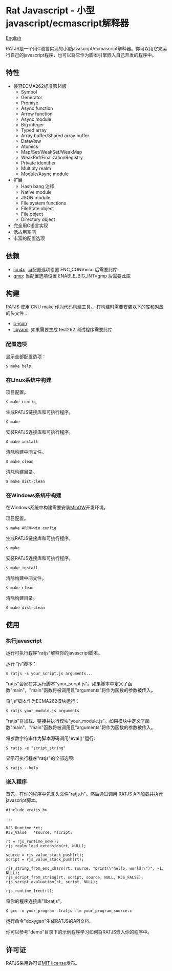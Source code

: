 # Rat Javascript - 小型javascript/ecmascript解释器

[English](README.md)

RATJS是一个用C语言实现的小型javascript/ecmascript解释器。你可以用它来运行自己的javascript程序，也可以将它作为脚本引擎嵌入自己开发的程序中。

## 特性

* 兼容ECMA262标准第14版
	+ Symbol
	+ Generator
	+ Promise
	+ Async function
	+ Arrow function
	+ Async module
	+ Big integer
	+ Typed array
	+ Array buffer/Shared array buffer
	+ DataView
	+ Atomics
	+ Map/Set/WeakSet/WeakMap
	+ WeakRef/FinalizationRegistry
	+ Private identifier
	+ Multiply realm
	+ Module/Async module
* 扩展
	+ Hash bang 注释
	+ Native module
	+ JSON module
	+ File system functions
	+ FileState object
	+ File object
	+ Directory object
* 完全用C语言实现
* 低占用空间
* 丰富的配置选项

## 依赖

* [icu4c](http://icu-project.org/download/latest_milestone.html): 当配置选项设置 ENC_CONV=icu 后需要此库
* [gmp](http://gmplib.org): 当配置选项设置 ENABLE_BIG_INT=gmp 后需要此库

## 构建

RATJS 使用 GNU make 作为代码构建工具。
在构建时需要安装以下的库和对应的头文件：

* [c-json](https://github.com/json-c/json-c/wiki)
* [libyaml](http://pyyaml.org/wiki/LibYAML): 如果需要生成 test262 测试程序需要此库

### 配置选项

显示全部配置选项：
```
$ make help
```

### 在Linux系统中构建

项目配置。
```
$ make config
```

生成RATJS链接库和可执行程序。
```
$ make
```

安装RATJS连接库和可执行程序。
```
$ make install
```

清除构建中间文件。
```
$ make clean
```

清除构建目录。
```
$ make dist-clean
```

### 在Windows系统中构建
在Windows系统中构建需要安装[MinGW](https://www.mingw-w64.org)开发环境。

项目配置。
```
$ make ARCH=win config
```

生成RATJS链接库和可执行程序。
```
$ make
```

安装RATJS连接库和可执行程序。
```
$ make install
```

清除构建中间文件。
```
$ make clean
```

清除构建目录。
```
$ make dist-clean
```

## 使用

### 执行javascript

运行可执行程序"ratjs"解释你的javascript脚本。

运行 “js”脚本：
```
$ ratjs -s your_script.js arguments...
```
"ratjs"会家在并运行脚本"your_script.js"。如果脚本中定义了函数"main"，"main"函数将被调用且"arguments"将作为函数的参数被传入。

将"js"脚本作为ECMA262模块运行：
```
$ ratjs your_module.js arguments
```
"ratjs"将加载、链接并执行模块"your_module.js"。如果模块中定义了函数"main"，"main"函数将被调用且"arguments"将作为函数的参数被传入。

将参数字符串作为脚本源码调用"eval()"运行:
```
$ ratjs -e "script_string"
```

显示可执行程序"ratjs"的全部选项:
```
$ ratjs --help
```

### 嵌入程序

首先，在你的程序中包含头文件"ratjs.h"。然后通过调用 RATJS API加载并执行javascript脚本。

```
#include <ratjs.h>

...

RJS_Runtime *rt;
RJS_Value   *source, *script;

rt = rjs_runtime_new();
rjs_realm_load_extension(rt, NULL);

source = rjs_value_stack_push(rt);
script = rjs_value_stack_push(rt);

rjs_string_from_enc_chars(rt, source, "print(\"hello, world!\")", -1, NULL);
rjs_script_from_string(rt, script, source, NULL, RJS_FALSE);
rjs_script_evaluation(rt, script, NULL);

rjs_runtime_free(rt);
```

将你的程序连接库"libratjs"。
```
$ gcc -o your_program -lratjs -lm your_program_source.c
```

运行命令"doxygen"生成RATJS的API文档。

你可以参考"demo"目录下的示例程序学习如何将RATJS嵌入你的程序中。


## 许可证

RATJS采用许可证[MIT license](LICENSE)发布。
